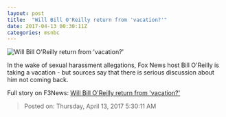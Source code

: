 ```yaml
---
layout: post
title:  "Will Bill O'Reilly return from 'vacation?'"
date: 2017-04-13 00:30:11Z
categories: msnbc
---
```


![Will Bill O'Reilly return from 'vacation?'](http://media1.s-nbcnews.com/j/MSNBC/Components/Video/201704/2017-04-13T00-31-03-833Z--1280x720.video_1067x600.jpg)

In the wake of sexual harassment allegations, Fox News host Bill O'Reilly is taking a vacation - but sources say that there is serious discussion about him not coming back.


Full story on F3News: [Will Bill O'Reilly return from 'vacation?'](http://www.f3nws.com/n/KChnTH)

> Posted on: Thursday, April 13, 2017 5:30:11 AM
